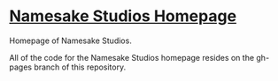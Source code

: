 # [Namesake Studios Homepage](http://namesake.space/)
Homepage of Namesake Studios.

All of the code for the Namesake Studios homepage resides on the gh-pages branch of this repository.
